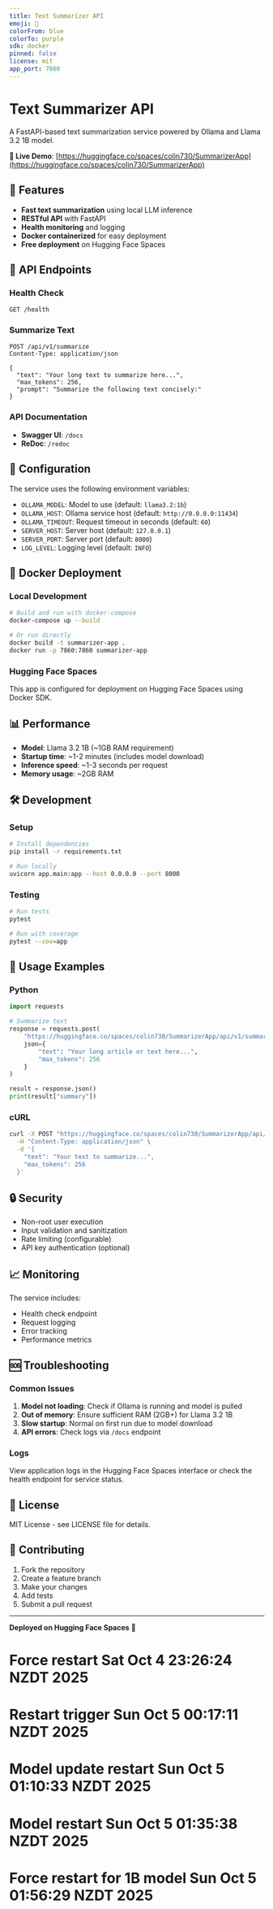 ```yaml
---
title: Text Summarizer API
emoji: 📝
colorFrom: blue
colorTo: purple
sdk: docker
pinned: false
license: mit
app_port: 7860
---
```


# Text Summarizer API

A FastAPI-based text summarization service powered by Ollama and Llama 3.2 1B model.

**🚀 Live Demo**: [https://huggingface.co/spaces/colin730/SummarizerApp](https://huggingface.co/spaces/colin730/SummarizerApp)

## 🚀 Features

- **Fast text summarization** using local LLM inference
- **RESTful API** with FastAPI
- **Health monitoring** and logging
- **Docker containerized** for easy deployment
- **Free deployment** on Hugging Face Spaces

## 📡 API Endpoints

### Health Check
```
GET /health
```

### Summarize Text
```
POST /api/v1/summarize
Content-Type: application/json

{
  "text": "Your long text to summarize here...",
  "max_tokens": 256,
  "prompt": "Summarize the following text concisely:"
}
```

### API Documentation
- **Swagger UI**: `/docs`
- **ReDoc**: `/redoc`

## 🔧 Configuration

The service uses the following environment variables:

- `OLLAMA_MODEL`: Model to use (default: `llama3.2:1b`)
- `OLLAMA_HOST`: Ollama service host (default: `http://0.0.0.0:11434`)
- `OLLAMA_TIMEOUT`: Request timeout in seconds (default: `60`)
- `SERVER_HOST`: Server host (default: `127.0.0.1`)
- `SERVER_PORT`: Server port (default: `8000`)
- `LOG_LEVEL`: Logging level (default: `INFO`)

## 🐳 Docker Deployment

### Local Development
```bash
# Build and run with docker-compose
docker-compose up --build

# Or run directly
docker build -t summarizer-app .
docker run -p 7860:7860 summarizer-app
```

### Hugging Face Spaces
This app is configured for deployment on Hugging Face Spaces using Docker SDK.

## 📊 Performance

- **Model**: Llama 3.2 1B (~1GB RAM requirement)
- **Startup time**: ~1-2 minutes (includes model download)
- **Inference speed**: ~1-3 seconds per request
- **Memory usage**: ~2GB RAM

## 🛠️ Development

### Setup
```bash
# Install dependencies
pip install -r requirements.txt

# Run locally
uvicorn app.main:app --host 0.0.0.0 --port 8000
```

### Testing
```bash
# Run tests
pytest

# Run with coverage
pytest --cov=app
```

## 📝 Usage Examples

### Python
```python
import requests

# Summarize text
response = requests.post(
    "https://huggingface.co/spaces/colin730/SummarizerApp/api/v1/summarize",
    json={
        "text": "Your long article or text here...",
        "max_tokens": 256
    }
)

result = response.json()
print(result["summary"])
```

### cURL
```bash
curl -X POST "https://huggingface.co/spaces/colin730/SummarizerApp/api/v1/summarize" \
  -H "Content-Type: application/json" \
  -d '{
    "text": "Your text to summarize...",
    "max_tokens": 256
  }'
```

## 🔒 Security

- Non-root user execution
- Input validation and sanitization
- Rate limiting (configurable)
- API key authentication (optional)

## 📈 Monitoring

The service includes:
- Health check endpoint
- Request logging
- Error tracking
- Performance metrics

## 🆘 Troubleshooting

### Common Issues

1. **Model not loading**: Check if Ollama is running and model is pulled
2. **Out of memory**: Ensure sufficient RAM (2GB+) for Llama 3.2 1B
3. **Slow startup**: Normal on first run due to model download
4. **API errors**: Check logs via `/docs` endpoint

### Logs
View application logs in the Hugging Face Spaces interface or check the health endpoint for service status.

## 📄 License

MIT License - see LICENSE file for details.

## 🤝 Contributing

1. Fork the repository
2. Create a feature branch
3. Make your changes
4. Add tests
5. Submit a pull request

---

**Deployed on Hugging Face Spaces** 🚀
# Force restart Sat Oct  4 23:26:24 NZDT 2025
# Restart trigger Sun Oct  5 00:17:11 NZDT 2025
# Model update restart Sun Oct  5 01:10:33 NZDT 2025
# Model restart Sun Oct  5 01:35:38 NZDT 2025
# Force restart for 1B model Sun Oct  5 01:56:29 NZDT 2025
